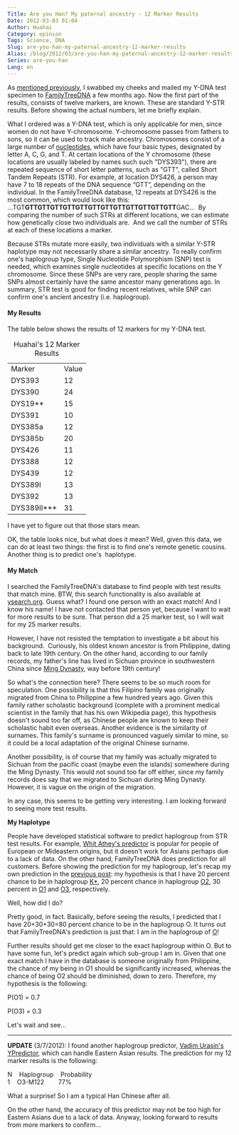 ```yaml
---
Title: Are you Han? My paternal ancestry - 12 Marker Results
Date: 2012-03-03 01:04
Author: Huahai
Category: opinion
Tags: Science, DNA
Slug: are-you-han-my-paternal-ancestry-12-marker-results
Alias: /blog/2012/03/are-you-han-my-paternal-ancestry-12-marker-results
Series: are-you-han
Lang: en
---
```


As [mentioned previously](https://yyhh.org/blog/2011/12/are-you-han-my-paternal-ancestry-hypothesis), I swabbed my cheeks and mailed my Y-DNA test specimen to [FamilyTreeDNA](https://www.familytreedna.com/) a few months ago. Now the first part of the results, consists of twelve markers, are known. These are standard Y-STR results. Before showing the actual numbers, let me briefly explain.

What I ordered was a Y-DNA test, which is only applicable for men, since women do not have Y-chromosome. Y-chromosome passes from fathers to sons, so it can be used to track male ancestry. Chromosomes consist of a large number of [nucleotides](https://en.wikipedia.org/wiki/Nucleotide "Nucleotide"), which have four basic types, designated by letter A, C, G, and T. At certain locations of the Y chromosome (these locations are usually labeled by names such such "DYS393"), there are repeated sequence of short letter patterns, such as "GTT", called Short Tandem Repeats (STR). For example, at location DYS426, a person may have 7 to 18 repeats of the DNA sequence “GTT”, depending on the individual. In the FamilyTreeDNA database, 12 repeats at DYS426 is the most common, which would look like this: ...TGT**GTTGTTGTTGTTGTTGTTGTTGTTGTTGTTGTTGTT**GAC...  By comparing the number of such STRs at different locations, we can estimate how genetically close two individuals are.  And we call the number of STRs at each of these locations a marker.

Because STRs mutate more easily, two individuals with a similar Y-STR haplotype may not necessarily share a similar ancestry. To really confirm one's haplogroup type, Single Nucleotide Polymorphism (SNP) test is needed, which examines single nucleotides at specific locations on the Y chromosome. Since these SNPs are very rare, people sharing the same SNPs almost certainly have the same ancestor many generations ago. In summary, STR test is good for finding recent relatives, while SNP can confirm one's ancient ancestry (i.e. haplogroup).

#### My Results

The table below shows the results of 12 markers for my Y-DNA test. 

<table><caption>Huahai's 12 Marker Results</caption><tbody><tr class="odd"><td>Marker</td><td>Value</td></tr><tr class="even"><td>DYS393</td><td>12</td></tr><tr class="odd"><td>DYS390</td><td>24</td></tr><tr class="even"><td>DYS19**</td><td>15</td></tr><tr class="odd"><td>DYS391</td><td>10</td></tr><tr class="even"><td>DYS385a</td><td>12</td></tr><tr class="odd"><td>DYS385b</td><td>20</td></tr><tr class="even"><td>DYS426</td><td>11</td></tr><tr class="odd"><td>DYS388</td><td>12</td></tr><tr class="even"><td>DYS439</td><td>12</td></tr><tr class="odd"><td>DYS389I</td><td>13</td></tr><tr class="even"><td>DYS392</td><td>13</td></tr><tr class="odd"><td>DYS389II***</td><td>31</td></tr></tbody></table>

I have yet to figure out that those stars mean.

OK, the table looks nice, but what does it mean? Well, given this data, we can do at least two things: the first is to find one's remote genetic cousins. Another thing is to predict one's  haplotype.

#### My Match

I searched the FamilyTreeDNA's database to find people with test results that match mine. BTW, this search functionality is also available at [ysearch.org](https://ysearch.org). Guess what? I found one person with an exact match! And I know his name! I have not contacted that person yet, because I want to wait for more results to be sure. That person did a 25 marker test, so I will wait for my 25 marker results.

However, I have not resisted the temptation to investigate a bit about his background.  Curiously, his oldest known ancestor is from Philippine, dating back to late 19th century. On the other hand, according to our family records, my father's line has lived in Sichuan province in southwestern China since [Ming Dynasty](https://en.wikipedia.org/wiki/Ming_Dynasty), way before 19th century! 

So what's the connection here? There seems to be so much room for speculation. One possibility is that this Filipino family was originally migrated from China to Philippine a few hundred years ago. Given this family rather scholastic background (complete with a prominent medical scientist in the family that has his own Wikipedia page), this hypothesis doesn't sound too far off, as Chinese people are known to keep their scholastic habit even overseas. Another evidence is the similarity of surnames. This family's surname is pronounced vaguely similar to mine, so it could be a local adaptation of the original Chinese surname.

Another possibility, is of course that my family was actually migrated to Sichuan from the pacific coast (maybe even the islands) somewhere during the Ming Dynasty. This would not sound too far off either, since my family records does say that we migrated to Sichuan during Ming Dynasty. However, it is vague on the origin of the migration.

In any case, this seems to be getting very interesting. I am looking forward to seeing more test results.

**My Haplotype**

People have developed statistical software to predict haplogroup from STR test results. For example, [Whit Athey's predictor](https://www.hprg.com/hapest5/) is popular for people of European or Mideastern origins, but it doesn't work for Asians perhaps due to a lack of data. On the other hand, FamilyTreeDNA does prediction for all customers. Before showing the prediction for my haplogroup, let's recap my own prediction in the [previous post](https://yyhh.org/blog/2011/12/are-you-han-my-paternal-ancestry-hypothesis): my hypothesis is that I have 20 percent chance to be in haplogroup [K\*](https://en.wikipedia.org/wiki/Haplogroup_K_%28Y-DNA%29), 20 percent chance in haplogroup [O2](https://en.wikipedia.org/wiki/Haplogroup_O2_%28Y-DNA%29), 30 percent in [O1](https://en.wikipedia.org/wiki/Haplogroup_O1_%28Y-DNA%29) and [O3](https://en.wikipedia.org/wiki/Haplogroup_O3_%28Y-DNA%29), respectively.

Well, how did I do?

Pretty good, in fact. Basically, before seeing the results, I predicted that I have 20+30+30=80 percent chance to be in the haplogroup O. It turns out that FamilyTreeDNA's prediction is just that: I am in the haplogroup of [O](https://www.google.com/url?sa=t&rct=j&q=&esrc=s&source=web&cd=1&cts=1330932717http%3A%2F%2Fen.wikipedia.org%2Fwiki%2FHaplogroup_O_%28Y-DNA%29)!

Further results should get me closer to the exact haplogroup within O. But to have some fun, let's predict again which sub-group I am in. Given that one exact match I have in the database is someone originally from Philippine, the chance of my being in O1 should be significantly increased, whereas the chance of being O2 should be diminished, down to zero. Therefore, my hypothesis is the following:

P(O1) = 0.7

P(O3) = 0.3

Let's wait and see...

------------------

**UPDATE** (3/7/2012): I found another haplogroup predictor, [Vadim Urasin's YPredictor](https://predictor.ydna.ru/), which can handle Eastern Asian results. The prediction for my 12 marker results is the following:

N    Haplogroup    Probability  
1    O3-M122        77%

What a surprise! So I am a typical Han Chinese after all.

On the other hand, the accuracy of this predictor may not be too high for Eastern Asians due to a lack of data. Anyway, looking forward to results from more markers to confirm...
